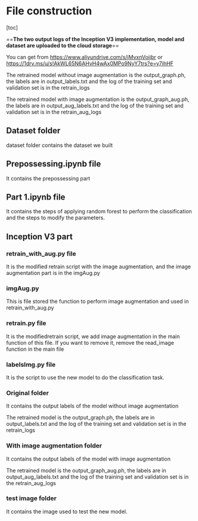 # File construction

[toc]

==**The two output logs of the Inception V3 implementation, model and dataset are uploaded to the cloud storage**==

You can get from https://www.aliyundrive.com/s/jMvxnVoijbr or https://1drv.ms/u/s!AkWL65N6AHvH4wAx0MPo9NyY7trs?e=y7ihHF

The retrained model without image augmentation is the output_graph.ph,  the labels are in output_labels.txt and the log of the training set and validation set is in the retrain_logs

The retrained model with image augmentation is the output_graph_aug.ph,  the labels are in  output_aug_labels.txt and the log of the training set and validation set is in the retrain_aug_logs



## Dataset folder

dataset folder contains the dataset we built



## Prepossessing.ipynb file

It contains the prepossessing part



## Part 1.ipynb file

It contains the steps of applying random forest to perform the classification and the steps to modify the parameters.



## Inception V3 part

### retrain_with_aug.py file

It is the modified retrain script with the image augmentation, and the image augmentation part is in the imgAug.py

### imgAug.py

This is file stored the function to perform image augmentation and used in retrain_with_aug.py



### retrain.py file

It is the modifiedretrain script, we add image augmentation in the main function of this file. If you want to remove it, remove the read_image function in the main file

### labelsImg.py file

It is the script to use the new model to do the classification task.

### Original folder

It contains the output labels of the model without image augmentation

The retrained model is the output_graph.ph,  the labels are in output_labels.txt and the log of the training set and validation set is in the retrain_logs

### With image augmentation folder

It contains the output labels of the model with image augmentation

The retrained model is the output_graph_aug.ph,  the labels are in  output_aug_labels.txt and the log of the training set and validation set is in the retrain_aug_logs

### test image folder

It contains the image used to test the new model.

